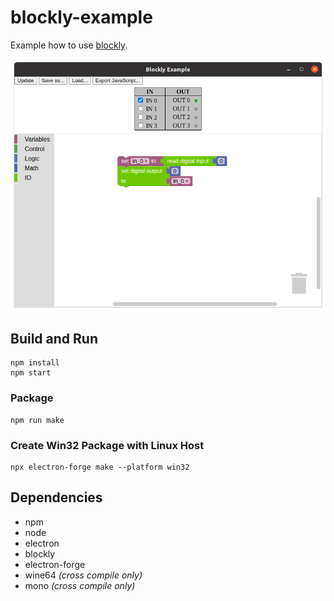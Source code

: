 # blockly-example

Example how to use [blockly](https://github.com/google/blockly).

![Screenshop](doc/blockly-example.png)

## Build and Run

````
npm install
npm start
````

### Package

````
npm run make
````

### Create Win32 Package with Linux Host

````
npx electron-forge make --platform win32
````

## Dependencies

- npm
- node
- electron
- blockly
- electron-forge
- wine64 _(cross compile only)_
- mono _(cross compile only)_

